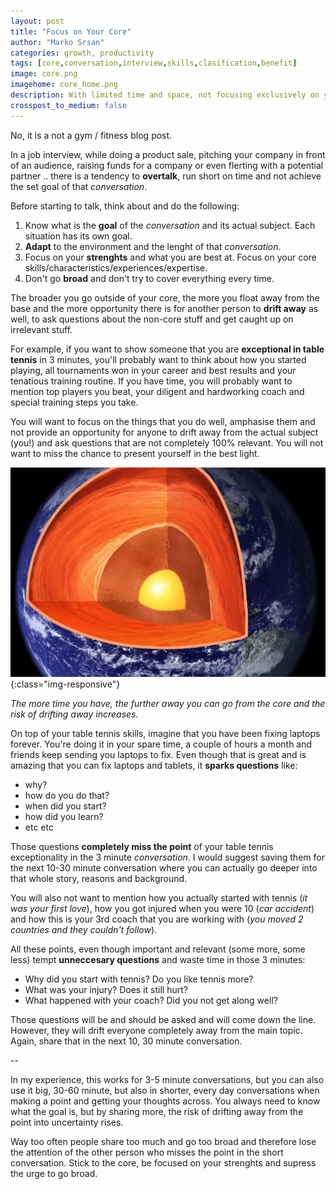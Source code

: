 ```yaml
---
layout: post
title: "Focus on Your Core"
author: "Marko Srsan"
categories: growth, productivity
tags: [core,conversation,interview,skills,clasification,benefit]
image: core.png
imagehome: core_home.png
description: With limited time and space, not focusing exclusively on your core can be costly by steering the conversation away.
crosspost_to_medium: false
---
```

No, it is a not a gym / fitness blog post. 

In a job interview, while doing a product sale, pitching your company in front of an audience, raising funds for a company or even flerting with a potential partner .. there is a tendency to **overtalk**, run short on time and not achieve the set goal of that *conversation*. 

Before starting to talk, think about and do the following:
1. Know what is the **goal** of the *conversation* and its actual subject. Each situation has its own goal.
2. **Adapt** to the environment and the lenght of that *conversation*.
2. Focus on your **strenghts** and what you are best at. Focus on your core skills/characteristics/experiences/expertise. 
3. Don't go **broad** and don't try to cover everything every time. 

The broader you go outside of your core, the more you float away from the base and the more opportunity there is for another person to **drift away** as well, to ask questions about the non-core stuff and get caught up on irrelevant stuff.

For example, if you want to show someone that you are **exceptional in table tennis** in 3 minutes, you'll probably want to think about how you started playing, all tournaments won in your career and best results and your tenatious training routine. If you have time, you will probably want to mention top players you beat, your diligent and hardworking coach and special training steps you take. 

You will want to focus on the things that you do well, amphasise them and not provide an opportunity for anyone to drift away from the actual subject (you!) and ask questions that are not completely 100% relevant. You will not want to miss the chance to present yourself in the best light.

![Core!](../assets/img/core_earth.png){:class="img-responsive"}

*The more time you have, the further away you can go from the core and the risk of drifting away increases.*

On top of your table tennis skills, imagine that you have been fixing laptops forever. You're doing it in your spare time, a couple of hours a month and friends keep sending you laptops to fix. Even though that is great and is amazing that you can fix laptops and tablets, it **sparks questions** like:
- why?
- how do you do that? 
- when did you start? 
- how did you learn? 
- etc etc

Those questions **completely miss the point** of your table tennis exceptionality in the 3 minute *conversation*. I would suggest saving them for the next 10-30 minute conversation where you can actually go deeper into that whole story, reasons and background.

You will also not want to mention how you actually started with tennis (*it was your first love*), how you got injured when you were 10 (*car accident*) and how this is your 3rd coach that you are working with (*you moved 2 countries and they couldn't follow*). 

All these points, even though important and relevant (some more, some less) tempt **unneccesary questions** and waste time in those 3 minutes:
- Why did you start with tennis? Do you like tennis more? 
- What was your injury? Does it still hurt?
- What happened with your coach? Did you not get along well? 

Those questions will be and should be asked and will come down the line. However, they will drift everyone completely away from the main topic. Again, share that in the next 10, 30 minute conversation.

--

In my experience, this works for 3-5 minute conversations, but you can also use it big, 30-60 minute, but also in shorter, every day conversations when making a point and getting your thoughts across. You always need to know what the goal is, but by sharing more, the risk of drifting away from the point into uncertainty rises. 

Way too often people share too much and go too broad and therefore lose the attention of the other person who misses the point in the short conversation. Stick to the core, be focused on your strenghts and supress the urge to go broad.